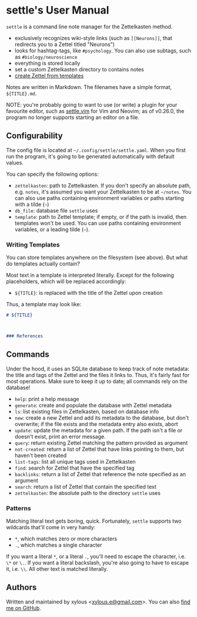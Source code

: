 # settle's User Manual

`settle` is a command line note manager for the Zettelkasten method.

- exclusively recognizes wiki-style links (such as `[[Neurons]]`, that redirects
you to a Zettel titled "Neurons")
- looks for hashtag-tags, like `#psychology`. You can also use subtags, such as
`#biology/neuroscience`
- everything is stored locally
- set a custom Zettelkasten directory to contains notes
- [create Zettel from templates](#writing-templates)

Notes are written in Markdown. The filenames have a simple format,
`${TITLE}.md`.

NOTE: you're probably going to want to use (or write) a plugin for your
favourite editor, such as [settle.vim](https://github.com/xylous/settle.vim) for
Vim and Neovim; as of v0.26.0, the program no longer supports starting an editor
on a file.

## Configurability

The config file is located at `~/.config/settle/settle.yaml`. When you first
run the program, it's going to be generated automatically with default values.

You can specify the following options:
- `zettelkasten`: path to Zettelkasten. If you don't specify an absolute path,
e.g. `notes`, it's assumed you want your Zettelkasten to be at `~/notes`. You
can also use paths containing environment variables or paths starting with a
tilde (`~`)
- `db_file`: database file `settle` uses
- `template`: path to Zettel template; if empty, or if the path is invalid, then
templates won't be used. You can use paths containing environment variables, or
a leading tilde (`~`).

### Writing Templates

You can store templates anywhere on the filesystem (see above). But what do
templates actually contain?

Most text in a template is interpreted literally. Except for the following
placeholders, which will be replaced accordingly:

- `${TITLE}`: is replaced with the title of the Zettel upon creation

Thus, a template may look like:

```md
# ${TITLE}



### References


```

## Commands

Under the hood, it uses an SQLite database to keep track of note metadata: the
title and tags of the Zettel and the files it links to. Thus, it's fairly fast
for most operations. Make sure to keep it up to date; all commands rely on the
database!

- `help`: print a help message
- `generate`: create and populate the database with Zettel metadata
- `ls`: list existing files in Zettelkasten, based on database info
- `new`: create a new Zettel and add its metadata to the database, but don't
overwrite; if the file exists and the metadata entry also exists, abort
- `update`: update the metadata for a given path. If the path isn't a file or
doesn't exist, print an error message.
- `query`: return existing Zettel matching the pattern provided as argument
- `not-created`: return a list of Zettel that have links pointing to them, but
haven't been created
- `list-tags`: list all unique tags used in Zettelkasten
- `find`: search for Zettel that have the specified tag
- `backlinks`: return a list of Zettel that reference the note specified as an
argument
- `search`: return a list of Zettel that contain the specified text
- `zettelkasten`: the absolute path to the directory `settle` uses

### Patterns

Matching literal text gets boring, quick. Fortunately, `settle` supports two
wildcards that'll come in very handy:

- `*`, which matches zero or more characters
- `.`, which matches a single character

If you want a literal `*`, or a literal `.`, you'll need to escape the
character, i.e. `\*` or `\.`. If you want a literal backslash, you're also going
to have to escape it, i.e. `\\`. All other text is matched literally.

## Authors

Written and maintained by xylous \<xylous.e@gmail.com\>. You can also [find me on
GitHub](https://github.com/xylous).
